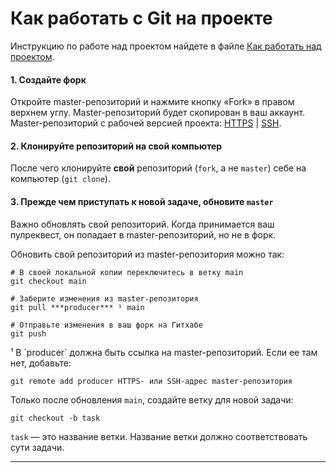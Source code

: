 # Как работать с Git на проекте

Инструкцию по работе над проектом найдете в файле [Как работать над проектом](Workflow.md).

#### 1. Создайте форк

Откройте master-репозиторий и нажмите кнопку «Fork» в правом верхнем углу. Master-репозиторий будет скопирован в ваш аккаунт.
Master-репозиторий с рабочей версией проекта: [HTTPS](https://github.com/sunnyfur/producer.git) | [SSH](git@github.com:sunnyfur/producer.git).

#### 2. Клонируйте репозиторий на свой компьютер

После чего клонируйте **свой** репозиторий (`fork`, а не `master`) себе на компьютер (`git clone`).

#### 3. Прежде чем приступать к новой задаче, обновите `master`

Важно обновлять свой репозиторий. Когда принимается ваш пулреквест, он попадает в master-репозиторий, но не в форк.

Обновить свой репозиторий из master-репозитория можно так:

```
# В своей локальной копии переключитесь в ветку main
git checkout main

# Заберите изменения из master-репозитория
git pull ***producer*** ¹ main

# Отправьте изменения в ваш форк на Гитхабе
git push
```

<aside>
¹ В `producer` должна быть ссылка на master-репозиторий. Если ее там нет, добавьте:

```
git remote add producer HTTPS- или SSH-адрес master-репозитория
```

</aside>

Только после обновления `main`, создайте ветку для новой задачи:

```
git checkout -b task
```

`task` — это название ветки. Название ветки должно соответствовать сути задачи.

---

